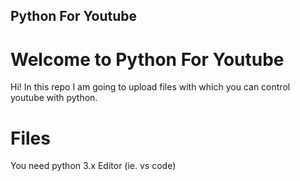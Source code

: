 ## Python For Youtube

# Welcome to Python For Youtube

Hi! In this repo I am going to upload files with which you can  control youtube with python.

# Files

You need python 3.x
Editor (ie. vs code)

